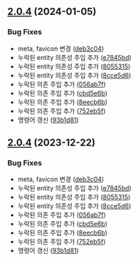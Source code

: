 ## [2.0.4](https://github.com/Karsei/ts-discord-sudalbot/compare/2.0.3...2.0.4) (2024-01-05)


### Bug Fixes

* meta, favicon 변경 ([deb3c04](https://github.com/Karsei/ts-discord-sudalbot/commit/deb3c04721497a9e1ad0d53bd12a1b3b2b3c6853))
* 누락된 entity 의존성 주입 추가 ([e7845bd](https://github.com/Karsei/ts-discord-sudalbot/commit/e7845bd9dcc69c2ee8ceb1cda921e7f3bdb27042))
* 누락된 entity 의존성 주입 추가 ([8055315](https://github.com/Karsei/ts-discord-sudalbot/commit/8055315b4f1d98a6ebcda12d3a97a76b1d7143df))
* 누락된 entity 의존성 주입 추가 ([8cce5d6](https://github.com/Karsei/ts-discord-sudalbot/commit/8cce5d6016dc6007d504d45ff8f3487940a75a5f))
* 누락된 의존 주입 추가 ([056ab7f](https://github.com/Karsei/ts-discord-sudalbot/commit/056ab7fcca019f3d70a4874aefbeefafb572c023))
* 누락된 의존 주입 추가 ([cbd5e6b](https://github.com/Karsei/ts-discord-sudalbot/commit/cbd5e6b7a567627bbc993c1a88232abb739b9f51))
* 누락된 의존 주입 추가 ([8eecb6b](https://github.com/Karsei/ts-discord-sudalbot/commit/8eecb6b3f9da3c1332cbf4b5bf7877fdc920c39c))
* 누락된 의존 주입 추가 ([752eb5f](https://github.com/Karsei/ts-discord-sudalbot/commit/752eb5f8de691125fc85bba21a325bc7ace1c824))
* 명령어 갱신 ([93b1d81](https://github.com/Karsei/ts-discord-sudalbot/commit/93b1d818348f438e53a1821de10d5450b4d2c2d7))

## [2.0.4](https://github.com/Karsei/ts-discord-sudalbot/compare/2.0.3...2.0.4) (2023-12-22)


### Bug Fixes

* meta, favicon 변경 ([deb3c04](https://github.com/Karsei/ts-discord-sudalbot/commit/deb3c04721497a9e1ad0d53bd12a1b3b2b3c6853))
* 누락된 entity 의존성 주입 추가 ([e7845bd](https://github.com/Karsei/ts-discord-sudalbot/commit/e7845bd9dcc69c2ee8ceb1cda921e7f3bdb27042))
* 누락된 entity 의존성 주입 추가 ([8055315](https://github.com/Karsei/ts-discord-sudalbot/commit/8055315b4f1d98a6ebcda12d3a97a76b1d7143df))
* 누락된 entity 의존성 주입 추가 ([8cce5d6](https://github.com/Karsei/ts-discord-sudalbot/commit/8cce5d6016dc6007d504d45ff8f3487940a75a5f))
* 누락된 의존 주입 추가 ([056ab7f](https://github.com/Karsei/ts-discord-sudalbot/commit/056ab7fcca019f3d70a4874aefbeefafb572c023))
* 누락된 의존 주입 추가 ([cbd5e6b](https://github.com/Karsei/ts-discord-sudalbot/commit/cbd5e6b7a567627bbc993c1a88232abb739b9f51))
* 누락된 의존 주입 추가 ([8eecb6b](https://github.com/Karsei/ts-discord-sudalbot/commit/8eecb6b3f9da3c1332cbf4b5bf7877fdc920c39c))
* 누락된 의존 주입 추가 ([752eb5f](https://github.com/Karsei/ts-discord-sudalbot/commit/752eb5f8de691125fc85bba21a325bc7ace1c824))
* 명령어 갱신 ([93b1d81](https://github.com/Karsei/ts-discord-sudalbot/commit/93b1d818348f438e53a1821de10d5450b4d2c2d7))
